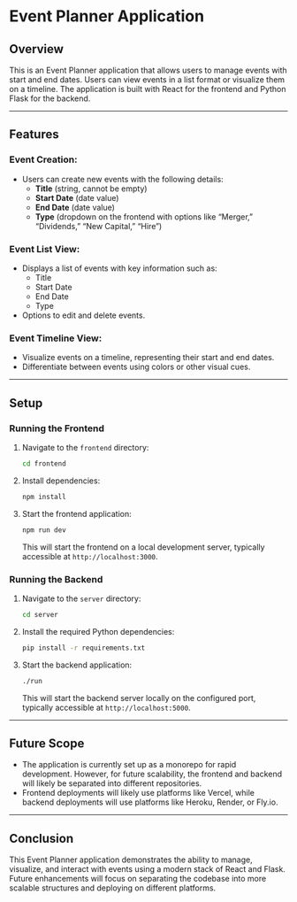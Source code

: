 
# Event Planner Application

## Overview

This is an Event Planner application that allows users to manage events with start and end dates. Users can view events in a list format or visualize them on a timeline. The application is built with React for the frontend and Python Flask for the backend.

---

## Features

### Event Creation:
- Users can create new events with the following details:
  - **Title** (string, cannot be empty)
  - **Start Date** (date value)
  - **End Date** (date value)
  - **Type** (dropdown on the frontend with options like “Merger,” “Dividends,” “New Capital,” “Hire”)

### Event List View:
- Displays a list of events with key information such as:
  - Title
  - Start Date
  - End Date
  - Type
- Options to edit and delete events.

### Event Timeline View:
- Visualize events on a timeline, representing their start and end dates.
- Differentiate between events using colors or other visual cues.

---

## Setup

### Running the Frontend

1. Navigate to the `frontend` directory:
   ```bash
   cd frontend
   ```

2. Install dependencies:
   ```bash
   npm install
   ```

3. Start the frontend application:
   ```bash
   npm run dev
   ```

   This will start the frontend on a local development server, typically accessible at `http://localhost:3000`.

### Running the Backend

1. Navigate to the `server` directory:
   ```bash
   cd server
   ```

2. Install the required Python dependencies:
   ```bash
   pip install -r requirements.txt
   ```

3. Start the backend application:
   ```bash
   ./run
   ```

   This will start the backend server locally on the configured port, typically accessible at `http://localhost:5000`.

---

## Future Scope

- The application is currently set up as a monorepo for rapid development. However, for future scalability, the frontend and backend will likely be separated into different repositories.
- Frontend deployments will likely use platforms like Vercel, while backend deployments will use platforms like Heroku, Render, or Fly.io.

---

## Conclusion

This Event Planner application demonstrates the ability to manage, visualize, and interact with events using a modern stack of React and Flask. Future enhancements will focus on separating the codebase into more scalable structures and deploying on different platforms.

